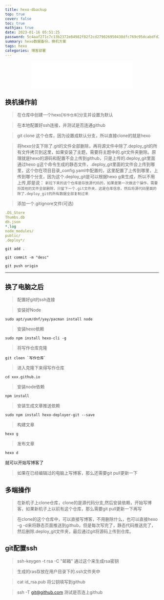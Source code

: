 ```yaml
---
title: hexo-dbackup
top: true
cover: false
toc: true
mathjax: true
date: 2023-01-16 05:51:25
password: 5c4aaf271c7c13b2372e84982f82f2cd279026950438dfc769c95dcabdfd2a87
summary: hexo数据备份，换机方案
tags: hexo
categories: 博客部署
---
```


<div align="middle">
<iframe frameborder="no" border="0" marginwidth="0" marginheight="0" width=330 height=86 src="//music.163.com/outchain/player?type=2&id=1997527356&auto=1&height=66"></iframe>
</div>

## 换机操作前

> 在仓库中创建一个hexo[`写作仓库`]分支并设置为默认

> 在本地配置好ssh连接，并测试是否连通github

> git clone 这个仓库，因为设置成默认分支，所以直接clone的就是hexo

> 将hexo分支下除了.git的文件全部删除，再将源文件中除了.deploy_git的所有文件拷贝到这里，如果安装了主题，需要将主题中的.git文件夹删除。原理就是hexo的源码和配置不会上传到github，只是上传的.deploy_git里面通过hexo g这个命令生成的静态文件，.deploy_git里面的文件会上传到哪里，这个你在项目目录_config.yaml中配置的，这里配置了上传到哪里，上传到哪个分支，因为这个.deploy_git是可以根据hexo g来生成，所以不用上传,即是说： `新拉下来的这个仓库是存放源代码的，如果是第一次做这个操作，需要将其他的文件全部删除，只留下一个.git文件夹，这是仓库信息，然后将源代码里面的除了.deploy_git的所有数据全部复制过来`

> 添加一个.gitignore文件(可选)
```yaml
.DS_Store
Thumbs.db
db.json
*.log
node_modules/
public/
.deploy*/
```

```shell
git add .
```

```shel
git commit -m "desc"
```

```shell
git push origin
```

---

## 换了电脑之后
> 配置好git的ssh连接

> 安装好Node

```shell
sudo apt/yum/dnf/yay/pacman install node
```

> 安装hexo依赖

```shell
sudo npm install hexo-cli -g
```

> 将写作仓库克隆

```shell
git cloen `写作仓库`
```

> 进入克隆下来得写作仓库

```shell
cd xxx.github.io
```

> 安装node依赖

```shell
npm install
```

> 安装生成文章推送依赖

```shell
sudo npm install hexo-deployer-git --save
```

> 构建文章

```shell
hexo g
```

> 发布文章

```shell
hexo d
```

就可以开始写博客了

> 如果在已经编辑过的电脑上写博客，那么还需要git pull更新一下

## 多端操作
> 在新机子上clone仓库，clone的是源代码分支,然后安装依赖，开始写博客，如果新机子上以前有这个仓库，那么需要git pull更新一下再写

> 在clone的这个仓库中，可以直接写博客，不用删除什么，也可以直接hexo -g -d来将静态页面推送到github，但是每次写完了，静态代码推送完了，然后删除.deploy_git文件夹，最后通过git将源码上传到仓库。


## git配置ssh

> ssh-keygen -t rsa -C "邮箱" 通过这个来生成rsa密钥

> 生成的ras存放在用户目录下的.ssh文件夹中

> cat id_rsa.pub 将公钥填写到github

> ssh -T git@github.com 测试是否连上github